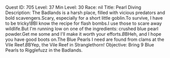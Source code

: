Quest ID: 705
Level: 37
Min Level: 30
Race: nil
Title: Pearl Diving
Description: The Badlands is a harsh place, filled with vicious predators and bold scavengers.Scary, especially for a short little goblin.To survive, I have to be tricky!$B$BI know the recipe for flash bombs.I use those to scare away wildlife.But I'm running low on one of the ingredients: crushed blue pearl powder.Get me some and I'll make it worth your efforts.$B$BHeh, and I hope you have good boots on.The Blue Pearls I need are found from clams at the Vile Reef.$B$BYep, the Vile Reef in Stranglethorn!
Objective: Bring 9 Blue Pearls to Rigglefuzz in the Badlands.

